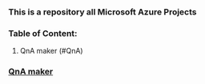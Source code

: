 ### This is a repository all Microsoft Azure Projects 

### Table of Content:
1. QnA maker (#QnA)<br>


<a id=QnA></a>
### [QnA maker](http://https://github.com/maheshhase/Microsoft-Azure-Projects/tree/main/QnA%20maker "QnA maker")

